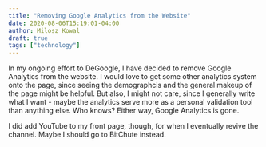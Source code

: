 ```yaml
---
title: "Removing Google Analytics from the Website"
date: 2020-08-06T15:19:01-04:00
author: Milosz Kowal
draft: true
tags: ["technology"]
---
```


In my ongoing effort to DeGoogle, I have decided to remove Google Analytics from the website. I would love to get some other analytics system onto the page, since seeing the demographcis and the general makeup of the page might be helpful. But also, I might not care, since I generally write what I want - maybe the analytics serve more as a personal validation tool than anything else. Who knows? Either way, Google Analytics is gone.

I did add YouTube to my front page, though, for when I eventually revive the channel. Maybe I should go to BitChute instead.

